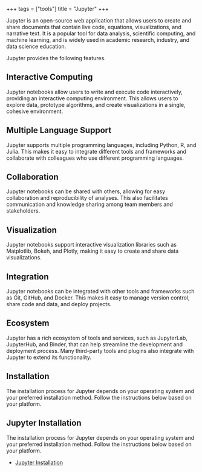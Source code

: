 +++
tags = ["tools"]
title = "Jupyter"
+++

Jupyter is an open-source web application that allows users to 
create and share documents that contain live code, equations, 
visualizations, and narrative text. 
It is a popular tool for data analysis, scientific computing, 
and machine learning, and is widely used in academic research, 
industry, and data science education.

Jupyter provides the following features.

## Interactive Computing

Jupyter notebooks allow users to write and execute code interactively, providing
an interactive computing environment. This allows users to explore data, prototype
algorithms, and create visualizations in a single, cohesive environment.

## Multiple Language Support

Jupyter supports multiple programming languages, including Python, R, and Julia.
This makes it easy to integrate different tools and frameworks and collaborate
with colleagues who use different programming languages.

## Collaboration

Jupyter notebooks can be shared with others, allowing for easy collaboration and
reproducibility of analyses. This also facilitates communication and knowledge sharing
among team members and stakeholders.

## Visualization

Jupyter notebooks support interactive visualization libraries such as Matplotlib,
Bokeh, and Plotly, making it easy to create and share data visualizations.

## Integration

Jupyter notebooks can be integrated with other tools and frameworks such as
Git, GitHub, and Docker. This makes it easy to manage version control, share
code and data, and deploy projects.

## Ecosystem

Jupyter has a rich ecosystem of tools and services, such as 
JupyterLab, JupyterHub, and Binder, 
that can help streamline the development and deployment process. 
Many third-party tools and plugins also integrate with Jupyter to 
extend its functionality.

## Installation

The installation process for Jupyter depends on your operating system and your
preferred installation method. Follow the instructions below based on your platform.

## Jupyter Installation

The installation process for Jupyter depends on your operating system and your
preferred installation method. 
Follow the instructions below based on your platform.

- [Jupyter Installation](https://jupyter.org/install)
